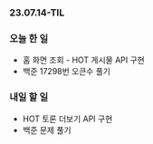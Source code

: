 ### 23.07.14-TIL
### 오늘 한 일
- 홈 화면 조회 - HOT 게시물 API 구현
- 백준 17298번 오큰수 풀기

### 내일 할 일
- HOT 토론 더보기 API 구현
- 백준 문제 풀기 
